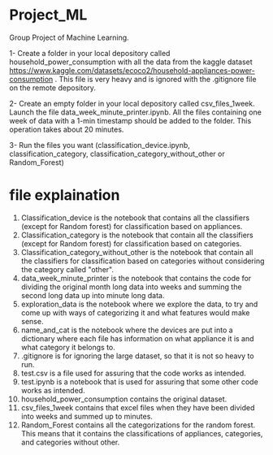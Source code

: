 # Project_ML
Group Project of Machine Learning.

1- Create a folder in your local depository called household_power_consumption with all the data from the  kaggle dataset https://www.kaggle.com/datasets/ecoco2/household-appliances-power-consumption . This file is very heavy and is ignored with the .gitignore file on the remote depository.

2- Create an empty folder in your local depository called csv_files_1week. Launch the file data_week_minute_printer.ipynb. All the files containing one week of data with a 1-min timestamp should be added to the folder. This operation takes about 20 minutes.

3- Run the files you want (classification_device.ipynb, classification_category, classification_category_without_other or Random_Forest)

# file explaination

1. Classification_device is the notebook that contains all the classifiers (except for Random forest) for classification based on appliances.
2. Classification_category is the notebook that contain all the classifiers (except for Random forest) for classification based on categories.
3. Classification_category_without_other is the notebook that contain all the classifiers for classification based on categories without considering the category called "other".
4. data_week_minute_printer is the notebook that contains the code for dividing the original month long data into weeks and summing the second long data up into minute long data.
5. exploration_data is the notebook where we explore the data, to try and come up with ways of categorizing it and what features would make sense.
6. name_and_cat is the notebook where the devices are put into a dictionary where each file has information on what appliance it is and what category it belongs to.
7. .gitignore is for ignoring the large dataset, so that it is not so heavy to run.
8. test.csv is a file used for assuring that the code works as intended.
9. test.ipynb is a notebook that is used for assuring that some other code works as intended.
10. household_power_consumption contains the original dataset.
11. csv_files_1week contains that excel files when they have been divided into weeks and summed up to minutes.
12. Random_Forest contains all the categorizations for the random forest. This means that it contains the classifications of appliances, categories, and categories without other. 